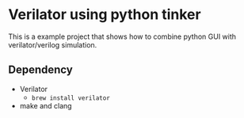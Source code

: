 # Verilator using python tinker

This is a example project that shows how to combine python GUI with verilator/verilog simulation.

## Dependency

- Verilator
    - `brew install verilator`
- make and clang
